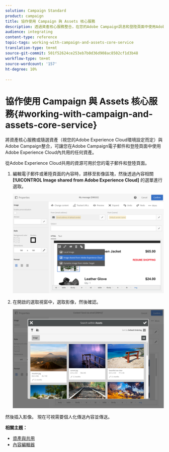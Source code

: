 ```yaml
---
solution: Campaign Standard
product: campaign
title: 協作使用 Campaign 與 Assets 核心服務
description: 透過資產核心服務整合，在您的Adobe Campaign訊息和登陸頁面中使用Adobe Experience Cloud內共用的任何資源。
audience: integrating
content-type: reference
topic-tags: working-with-campaign-and-assets-core-service
translation-type: tm+mt
source-git-commit: 501f52624ce253eb7b0d36d908ac8502cf1d3b48
workflow-type: tm+mt
source-wordcount: '157'
ht-degree: 10%

---
```



# 協作使用 Campaign 與 Assets 核心服務{#working-with-campaign-and-assets-core-service}

將資產核心服務或隨選資產（視您的Adobe Experience Cloud環境設定而定）與Adobe Campaign整合，可讓您在Adobe Campaign電子郵件和登陸頁面中使用Adobe Experience Cloud內共用的任何資產。

從Adobe Experience Cloud共用的資源可用於您的電子郵件和登陸頁面。

1. 編輯電子郵件或著陸頁面的內容時，請移至影像區塊，然後透過內容相關 **[!UICONTROL Image shared from Adobe Experience Cloud]** 的選單進行選取。

   ![](assets/dam_insert_image_dce.png)

1. 在開啟的選取視窗中，選取影像，然後確認。

   ![](assets/dam_shared_image_selection.png)

然後插入影像。 現在可視需要個人化傳送內容並傳送。

**相關主題：**

* [資產與共用](https://docs.adobe.com/content/help/en/core-services/interface/assets/experience-cloud-assets.html)
* [內容編輯器](../../designing/using/personalization.md#example-email-personalization)

